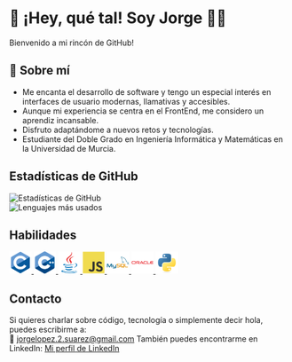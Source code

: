 # 👋 ¡Hey, qué tal! Soy Jorge 👨‍💻  

Bienvenido a mi rincón de GitHub!

## 🚀 Sobre mí  
- Me encanta el desarrollo de software y tengo un especial interés en interfaces de usuario modernas, llamativas y accesibles.  
- Aunque mi experiencia se centra en el FrontEnd, me considero un aprendiz incansable.
- Disfruto adaptándome a nuevos retos y tecnologías.
- Estudiante del Doble Grado en Ingeniería Informática y Matemáticas en la Universidad de Murcia.  

## Estadísticas de GitHub  
![Estadísticas de GitHub](https://github-readme-stats.vercel.app/api?username=jorgelopezzz&show_icons=true&theme=radical)  
![Lenguajes más usados](https://github-readme-stats.vercel.app/api/top-langs/?username=jorgelopezzz&layout=compact&theme=radical)  

## Habilidades
<p align="left"> <a href="https://www.cprogramming.com/" target="_blank" rel="noreferrer"> <img src="https://raw.githubusercontent.com/devicons/devicon/master/icons/c/c-original.svg" alt="c" width="40" height="40"/> </a> <a href="https://www.w3schools.com/cpp/" target="_blank" rel="noreferrer"> <img src="https://raw.githubusercontent.com/devicons/devicon/master/icons/cplusplus/cplusplus-original.svg" alt="cplusplus" width="40" height="40"/> </a> <a href="https://www.java.com" target="_blank" rel="noreferrer"> <img src="https://raw.githubusercontent.com/devicons/devicon/master/icons/java/java-original.svg" alt="java" width="40" height="40"/> </a> <a href="https://developer.mozilla.org/en-US/docs/Web/JavaScript" target="_blank" rel="noreferrer"> <img src="https://raw.githubusercontent.com/devicons/devicon/master/icons/javascript/javascript-original.svg" alt="javascript" width="40" height="40"/> </a> <a href="https://www.mysql.com/" target="_blank" rel="noreferrer"> <img src="https://raw.githubusercontent.com/devicons/devicon/master/icons/mysql/mysql-original-wordmark.svg" alt="mysql" width="40" height="40"/> </a> <a href="https://www.oracle.com/" target="_blank" rel="noreferrer"> <img src="https://raw.githubusercontent.com/devicons/devicon/master/icons/oracle/oracle-original.svg" alt="oracle" width="40" height="40"/> </a> <a href="https://www.python.org" target="_blank" rel="noreferrer"> <img src="https://raw.githubusercontent.com/devicons/devicon/master/icons/python/python-original.svg" alt="python" width="40" height="40"/> </a> </p>

## Contacto  
Si quieres charlar sobre código, tecnología o simplemente decir hola, puedes escribirme a:  
📩 jorgelopez.2.suarez@gmail.com
También puedes encontrarme en LinkedIn:
[Mi perfil de LinkedIn](https://www.linkedin.com/in/jorge-l%C3%B3pez-su%C3%A1rez-6208682b1/)


